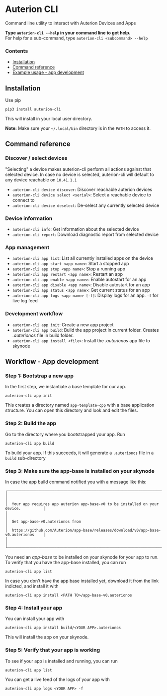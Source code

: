 # Auterion CLI

Command line utility to interact with Auterion Devices and Apps


**Type `auterion-cli --help` in your command line to get help.**<br/>
For help for a sub-command, type `auterion-cli <subcommand> --help`



### Contents

- [Installation](#installation)
- [Command reference](#command-reference)
- [Example usage - app development](#app-dev-workflow)


## Installation
<a name="installation"></a>

Use pip

```
pip3 install auterion-cli
```

This will install in your local user directory. 

**Note:** Make sure your `~/.local/bin` directory is in the `PATH` to access it.

## Command reference
<a name="command-reference"></a>

### Discover / select devices

"Selecting" a device makes auterion-cli perform all actions against that selected device. 
In case no device is selected, auterion-cli will default to any device reachable on `10.41.1.1`

- `auterion-cli device discover`: Discover reachable auterion devices
- `auterion-cli device select <serial>`: Select a reachable device to connect to
- `auterion-cli device deselect`: De-select any currently selected device

### Device information

- `auterion-cli info`: Get information about the selected device
- `auterion-cli report`: Download diagnostic report from selected device

### App management

- `auterion-cli app list`: List all currently installed apps on the device
- `auterion-cli app start <app name>`: Start a stopped app
- `auterion-cli app stop <app name>`: Stop a running app
- `auterion-cli app restart <app name>`: Restart an app
- `auterion-cli app enable <app name>`: Enable autostart for an app
- `auterion-cli app disable <app name>`: Disable autostart for an app
- `auterion-cli app status <app name>`: Get current status for an app
- `auterion-cli app logs <app name> [-f]`: Display logs for an app. `-f` for live log feed

### Development workflow

- `auterion-cli app init`: Create a new app project
- `auterion-cli app build`: Build the app project in current folder. Creates *.auterionos* file in build folder.
- `auterion-cli app install <file>`: Install the *.auterionos* app file to skynode



## Workflow - App development
<a name="app-dev-workflow"></a>


### Step 1: Bootstrap a new app

In the first step, we instantiate a base template for our app.

```
auterion-cli app init
```

This creates a directory named `app-template-cpp` with a base application structure.
You can open this directory and look and edit the files.

### Step 2: Build the app

Go to the directory where you bootstrapped your app. Run

```
auterion-cli app build
```

To build your app. If this succeeds, it will generate a `.auterionos` file in a `build` sub-directory


### Step 3: Make sure the app-base is installed on your skynode

In case the app build command notified you with a message like this:

```
┌──────────────────────────────────────────────────────────────────────────────────────┐
│                                                                                      │
│  Your app requires app auterion app-base-v0 to be installed on your device.          │
│                                                                                      │
│  Get app-base-v0.auterionos from                                                     │
│  https://github.com/Auterion/app-base/releases/download/v0/app-base-v0.auterionos    │
│                                                                                      │
└──────────────────────────────────────────────────────────────────────────────────────┘
```

You need an *app-base* to be installed on your skynode for your app to run.
To verify that you have the app-base installed, you can run

```
auterion-cli app list
```

In case you don't have the app base installed yet, download it from the link indicted, and install it with 

```
auterion-cli app install <PATH TO>/app-base-v0.auterionos

```



### Step 4: Install your app

You can install your app with 

```
auterion-cli app install build/<YOUR APP>.auterionos
```

This will install the app on your skynode.


### Step 5: Verify that your app is working

To see if your app is installed and running, you can run

```
auterion-cli app list
```


You can get a live feed of the logs of your app with

```
auterion-cli app logs <YOUR APP> -f
```

